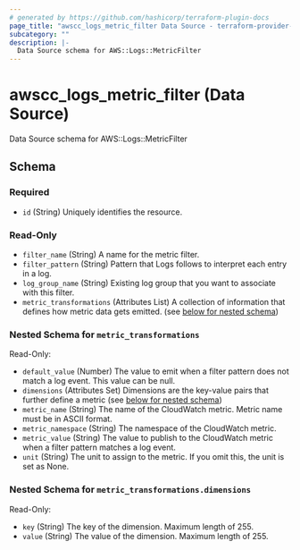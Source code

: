 ```yaml
---
# generated by https://github.com/hashicorp/terraform-plugin-docs
page_title: "awscc_logs_metric_filter Data Source - terraform-provider-awscc"
subcategory: ""
description: |-
  Data Source schema for AWS::Logs::MetricFilter
---
```


# awscc_logs_metric_filter (Data Source)

Data Source schema for AWS::Logs::MetricFilter



<!-- schema generated by tfplugindocs -->
## Schema

### Required

- `id` (String) Uniquely identifies the resource.

### Read-Only

- `filter_name` (String) A name for the metric filter.
- `filter_pattern` (String) Pattern that Logs follows to interpret each entry in a log.
- `log_group_name` (String) Existing log group that you want to associate with this filter.
- `metric_transformations` (Attributes List) A collection of information that defines how metric data gets emitted. (see [below for nested schema](#nestedatt--metric_transformations))

<a id="nestedatt--metric_transformations"></a>
### Nested Schema for `metric_transformations`

Read-Only:

- `default_value` (Number) The value to emit when a filter pattern does not match a log event. This value can be null.
- `dimensions` (Attributes Set) Dimensions are the key-value pairs that further define a metric (see [below for nested schema](#nestedatt--metric_transformations--dimensions))
- `metric_name` (String) The name of the CloudWatch metric. Metric name must be in ASCII format.
- `metric_namespace` (String) The namespace of the CloudWatch metric.
- `metric_value` (String) The value to publish to the CloudWatch metric when a filter pattern matches a log event.
- `unit` (String) The unit to assign to the metric. If you omit this, the unit is set as None.

<a id="nestedatt--metric_transformations--dimensions"></a>
### Nested Schema for `metric_transformations.dimensions`

Read-Only:

- `key` (String) The key of the dimension. Maximum length of 255.
- `value` (String) The value of the dimension. Maximum length of 255.
